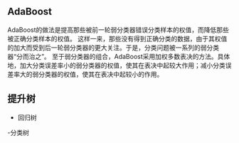 
## AdaBoost
AdaBoost的做法是提高那些被前一轮弱分类器错误分类样本的权值，而降低那些被正确分类样本的权值。
这样一来，那些没有得到正确分类的数据，由于其权值的加大而受到后一轮弱分类器的更大关注。于是，分类问题被一系列的弱分类器“分而治之”。
至于弱分类器的组合，AdaBoost采用加权多数表决的方法。具体地，加大分类误差率小的弱分类器的权值，使其在表决中起较大作用；减小分类误差率大的弱分类器的权值，使其在表决中起较小的作用。

## 提升树
- 回归树

-分类树


